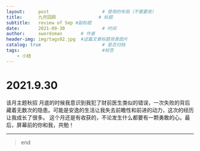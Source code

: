 ```yaml
---
layout:     post   				    # 使用的布局（不需要改）
title:      九月回顾 				# 标题 
subtitle:   review of Sep #副标题
date:       2021-09-30 				# 时间
author:     swordsman       # 作者
header-img: img/tags02.jpg 	#这篇文章标题背景图片
catalog: true 						# 是否归档
tags:								#标签
    - 小结 
---
```

# 2021.9.30

该月主题秋招
月底的时候我意识到我犯了财前医生类似的错误，一次失败的背后藏着无数次的隐患。可能是安逸的生活让我失去前瞻性和前进的动力，这次的经历让我成长了很多。
这个月还是有收获的，不论发生什么都要有一颗勇敢的心。最后，屏幕前的你和我，共勉！

--------------



> end

